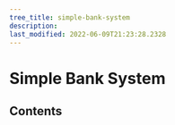 ```yaml
---
tree_title: simple-bank-system
description: 
last_modified: 2022-06-09T21:23:28.2328
---
```


# Simple Bank System

## Contents
